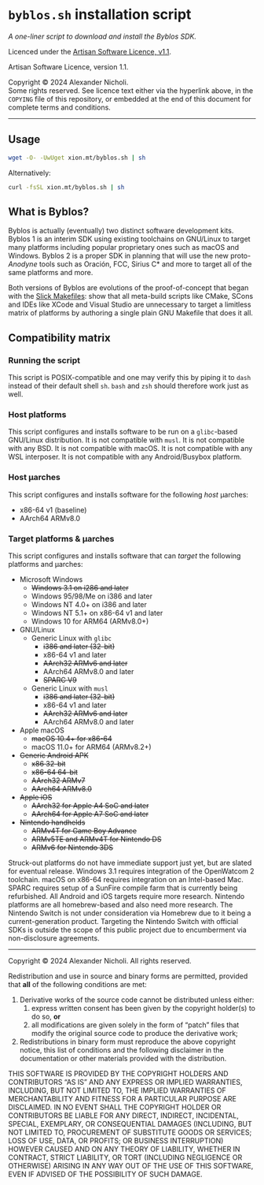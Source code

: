 # `byblos.sh` installation script

_A one-liner script to download and install the Byblos SDK._

Licenced under the
[Artisan Software Licence, v1.1](https://asl.xion.mt/v1.1).

Artisan Software Licence, version 1.1.

Copyright &copy; 2024 Alexander Nicholi.  
Some rights reserved. See licence text either via the hyperlink above,
in the `COPYING` file of this repository, or embedded at the end of
this document for complete terms and conditions.

-----

## Usage

```sh
wget -O- -UwUget xion.mt/byblos.sh | sh
```

Alternatively:

```sh
curl -fsSL xion.mt/byblos.sh | sh
```

## What is Byblos?

Byblos is actually (eventually) two distinct software development kits.
Byblos 1 is an interim SDK using existing toolchains on GNU/Linux to
target many platforms including popular proprietary ones such as macOS
and Windows. Byblos 2 is a proper SDK in planning that will use the
new proto-_Anodyne_ tools such as Oraci&oacute;n, FCC, Sirius C\* and
more to target all of the same platforms and more.

Both versions of Byblos are evolutions of the proof-of-concept that
began with the [Slick Makefiles](https://github.com/aquefir/slick):
show that all meta-build scripts like CMake, SCons and IDEs like XCode
and Visual Studio are unnecessary to target a limitless matrix of
platforms by authoring a single plain GNU Makefile that does it all.

## Compatibility matrix

### Running the script

This script is POSIX-compatible and one may verify this by piping it to
`dash` instead of their default shell `sh`. `bash` and `zsh` should
therefore work just as well.

### Host platforms

This script configures and installs software to be run on a
`glibc`-based GNU/Linux distribution. It is not compatible with `musl`.
It is not compatible with any BSD. It is not compatible with macOS.
It is not compatible with any WSL interposer. It is not compatible with
any Android/Busybox platform.

### Host &micro;arches

This script configures and installs software for the following _host_
&micro;arches:
- x86-64 v1 (baseline)
- AArch64 ARMv8.0

### Target platforms &amp; &micro;arches

This script configures and installs software that can _target_ the
following platforms and &micro;arches:
- Microsoft Windows
	- ~~Windows 3.1 on i286 and later~~
	- Windows 95/98/Me on i386 and later
	- Windows NT 4.0+ on i386 and later
	- Windows NT 5.1+ on x86-64 v1 and later
	- Windows 10 for ARM64 (ARMv8.0+)
- GNU/Linux
	- Generic Linux with `glibc`
		- ~~i386 and later (32-bit)~~
		- x86-64 v1 and later
		- ~~AArch32 ARMv6 and later~~
		- AArch64 ARMv8.0 and later
		- ~~SPARC V9~~
	- Generic Linux with `musl`
		- ~~i386 and later (32-bit)~~
		- x86-64 v1 and later
		- ~~AArch32 ARMv6 and later~~
		- AArch64 ARMv8.0 and later
- Apple macOS
	- ~~macOS 10.4+ for x86-64~~
	- macOS 11.0+ for ARM64 (ARMv8.2+)
- ~~Generic Android APK~~
	- ~~x86 32-bit~~
	- ~~x86-64 64-bit~~
	- ~~AArch32 ARMv7~~
	- ~~AArch64 ARMv8.0~~
- ~~Apple iOS~~
	- ~~AArch32 for Apple A4 SoC and later~~
	- ~~AArch64 for Apple A7 SoC and later~~
- ~~Nintendo handhelds~~
	- ~~ARMv4T for Game Boy Advance~~
	- ~~ARMv5TE and ARMv4T for Nintendo DS~~
	- ~~ARMv6 for Nintendo 3DS~~

Struck-out platforms do not have immediate support just yet, but are
slated for eventual release. Windows 3.1 requires integration of the
OpenWatcom 2 toolchain. macOS on x86-64 requires integration on an
Intel-based Mac. SPARC requires setup of a SunFire compile farm that is
currently being refurbished. All Android and iOS targets require more
research. Nintendo platforms are all homebrew-based and also need more
research. The Nintendo Switch is not under consideration via Homebrew
due to it being a current-generation product. Targeting the Nintendo
Switch with official SDKs is outside the scope of this public project
due to encumberment via non-disclosure agreements.

-----

Copyright &copy; 2024 Alexander Nicholi. All rights reserved.

Redistribution and use in source and binary forms are permitted,
provided that **all** of the following conditions are met:

1. Derivative works of the source code cannot be distributed unless
   either:
	1. express written consent has been given by the copyright holder(s)
	   to do so, **or**
	2. all modifications are given solely in the form of
	   &ldquo;patch&rdquo; files that modify the original source code to
	   produce the derivative work;
2. Redistributions in binary form must reproduce the above copyright
   notice, this list of conditions and the following disclaimer in the
   documentation or other materials provided with the distribution.

THIS SOFTWARE IS PROVIDED BY THE COPYRIGHT HOLDERS AND CONTRIBUTORS
&ldquo;AS IS&rdquo; AND ANY EXPRESS OR IMPLIED WARRANTIES, INCLUDING,
BUT NOT LIMITED TO, THE IMPLIED WARRANTIES OF MERCHANTABILITY AND
FITNESS FOR A PARTICULAR PURPOSE ARE DISCLAIMED. IN NO EVENT SHALL THE
COPYRIGHT HOLDER OR CONTRIBUTORS BE LIABLE FOR ANY DIRECT, INDIRECT,
INCIDENTAL, SPECIAL, EXEMPLARY, OR CONSEQUENTIAL DAMAGES (INCLUDING,
BUT NOT LIMITED TO, PROCUREMENT OF SUBSTITUTE GOODS OR SERVICES; LOSS
OF USE, DATA, OR PROFITS; OR BUSINESS INTERRUPTION) HOWEVER CAUSED AND
ON ANY THEORY OF LIABILITY, WHETHER IN CONTRACT, STRICT LIABILITY, OR
TORT (INCLUDING NEGLIGENCE OR OTHERWISE) ARISING IN ANY WAY OUT OF THE
USE OF THIS SOFTWARE, EVEN IF ADVISED OF THE POSSIBILITY OF SUCH
DAMAGE.
